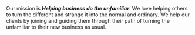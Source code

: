Our mission is _**Helping business do the unfamiliar**_. We love helping others to turn the different and strange it into the normal and ordinary. We help our clients by joining and guiding them through their path of turning the unfamiliar to their new business as usual.